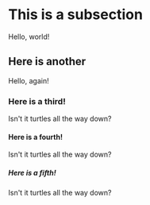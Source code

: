# This is a subsection

Hello, world!

## Here is another

Hello, again!

### Here is a third!

Isn't it turtles all the way down?

#### Here is a fourth!

Isn't it turtles all the way down?

##### Here is a fifth!

Isn't it turtles all the way down?